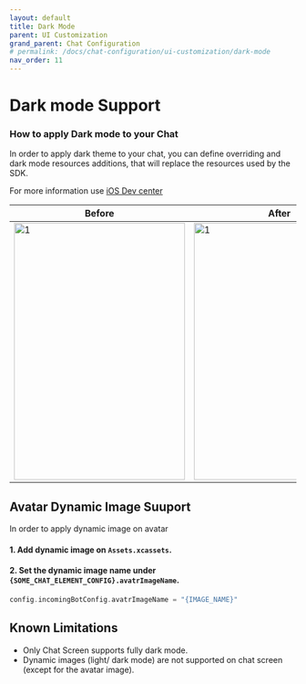 ```yaml
---
layout: default
title: Dark Mode
parent: UI Customization
grand_parent: Chat Configuration 
# permalink: /docs/chat-configuration/ui-customization/dark-mode
nav_order: 11
---
```


# Dark mode Support 

### How to apply Dark mode to your Chat
In order to apply dark theme to your chat, you can define overriding and dark mode resources additions, that will replace the resources used by the SDK.

For more information use [iOS Dev center](https://developer.apple.com/design/human-interface-guidelines/ios/visual-design/dark-mode)

| Before                                                                                          | After                                                                                          |
|-------------------------------------------------------------------------------------------------|------------------------------------------------------------------------------------------------|
| <img src="../../../../assets/images/darkcolor_before.png"  alt="1" width = 300px height = 450px> | <img src="../../../../assets/images/darkcolor_after.png"  alt="1" width = 300px height = 450px> |


## Avatar Dynamic Image Suuport

In order to apply dynamic image on avatar

#### 1. Add dynamic image on `Assets.xcassets`.
#### 2. Set the dynamic image name under `{SOME_CHAT_ELEMENT_CONFIG}.avatrImageName`.

```swift
config.incomingBotConfig.avatrImageName = "{IMAGE_NAME}"
```


## Known Limitations

* Only Chat Screen supports fully dark mode.
* Dynamic images (light/ dark mode) are not supported on chat screen (except for the avatar image).
